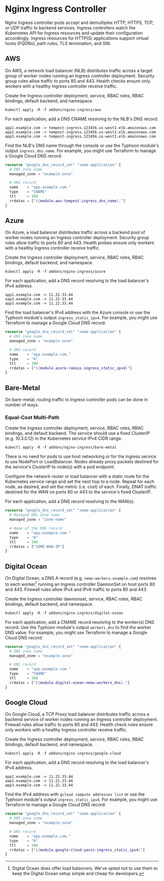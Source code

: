 # Nginx Ingress Controller

Nginx Ingress controller pods accept and demultiplex HTTP, HTTPS, TCP, or UDP traffic to backend services. Ingress controllers watch the Kubernetes API for Ingress resources and update their configuration accordingly. Ingress resources for HTTP(S) applications support virtual hosts (FQDNs), path rules, TLS termination, and SNI.

## AWS

On AWS, a network load balancer (NLB) distributes traffic across a target group of worker nodes running an Ingress controller deployment. Security group rules allow traffic to ports 80 and 443. Health checks ensure only workers with a healthy Ingress controller receive traffic.

Create the Ingress controller deployment, service, RBAC roles, RBAC bindings, default backend, and namespace.

```
kubectl apply -R -f addons/nginx-ingress/aws
```

For each application, add a DNS CNAME resolving to the NLB's DNS record.

```
app1.example.com -> tempest-ingress.123456.us-west2.elb.amazonaws.com
app2.example.com -> tempest-ingress.123456.us-west2.elb.amazonaws.com
app3.example.com -> tempest-ingress.123456.us-west2.elb.amazonaws.com
```

Find the NLB's DNS name through the console or use the Typhoon module's output `ingress_dns_name`. For example, you might use Terraform to manage a Google Cloud DNS record:

```tf
resource "google_dns_record_set" "some-application" {
  # DNS zone name
  managed_zone = "example-zone"

  # DNS record
  name    = "app.example.com."
  type    = "CNAME"
  ttl     = 300
  rrdatas = ["${module.aws-tempest.ingress_dns_name}."]
}
```

## Azure

On Azure, a load balancer distributes traffic across a backend pool of worker nodes running an Ingress controller deployment. Security group rules allow traffic to ports 80 and 443. Health probes ensure only workers with a healthy Ingress controller receive traffic.

Create the Ingress controller deployment, service, RBAC roles, RBAC bindings, default backend, and namespace.

```
kubectl apply -R -f addons/nginx-ingress/azure
```

For each application, add a DNS record resolving to the load balancer's IPv4 address.

```
app1.example.com -> 11.22.33.44
aap2.example.com -> 11.22.33.44
app3.example.com -> 11.22.33.44
```

Find the load balancer's IPv4 address with the Azure console or use the Typhoon module's output `ingress_static_ipv4`. For example, you might use Terraform to manage a Google Cloud DNS record:

```tf
resource "google_dns_record_set" "some-application" {
  # DNS zone name
  managed_zone = "example-zone"

  # DNS record
  name    = "app.example.com."
  type    = "A"
  ttl     = 300
  rrdatas = ["${module.azure-ramius.ingress_static_ipv4}"]
}
```

## Bare-Metal

On bare-metal, routing traffic to Ingress controller pods can be done in number of ways.

### Equal-Cost Multi-Path

Create the Ingress controller deployment, service, RBAC roles, RBAC bindings, and default backend. The service should use a fixed ClusterIP (e.g. 10.3.0.12) in the Kubernetes service IPv4 CIDR range.

```
kubectl apply -R -f addons/nginx-ingress/bare-metal
```

There is no need for pods to use host networking or for the ingress service to use NodePort or LoadBalancer. Nodes already proxy packets destined for the service's ClusterIP to node(s) with a pod endpoint.

Configure the network router or load balancer with a static route for the Kubernetes service range and set the next hop to a node. Repeat for each node, as desired, and set the metric (i.e. cost) of each. Finally, DNAT traffic destined for the WAN on ports 80 or 443 to the service's fixed ClusterIP.

For each application, add a DNS record resolving to the WAN(s).

```tf
resource "google_dns_record_set" "some-application" {
  # Managed DNS Zone name
  managed_zone = "zone-name"

  # Name of the DNS record
  name    = "app.example.com."
  type    = "A"
  ttl     = 300
  rrdatas = ["SOME-WAN-IP"]
}
```

## Digital Ocean

On Digital Ocean, a DNS A record (e.g. `nemo-workers.example.com`) resolves to each worker[^1] running an Ingress controller DaemonSet on host ports 80 and 443. Firewall rules allow IPv4 and IPv6 traffic to ports 80 and 443.

Create the Ingress controller daemonset, service, RBAC roles, RBAC bindings, default backend, and namespace.

```
kubectl apply -R -f addons/nginx-ingress/digital-ocean
```

For each application, add a CNAME record resolving to the worker(s) DNS record. Use the Typhoon module's output `workers_dns` to find the worker DNS value. For example, you might use Terraform to manage a Google Cloud DNS record:

```tf
resource "google_dns_record_set" "some-application" {
  # DNS zone name
  managed_zone = "example-zone"

  # DNS record
  name    = "app.example.com."
  type    = "CNAME"
  ttl     = 300
  rrdatas = ["${module.digital-ocean-nemo.workers_dns}."]
}
```

[^1]: Digital Ocean does offer load balancers. We've opted not to use them to keep the Digital Ocean setup simple and cheap for developers.

## Google Cloud

On Google Cloud, a TCP Proxy load balancer distributes traffic across a backend service of worker nodes running an Ingress controller deployment. Firewall rules allow traffic to ports 80 and 443. Health check rules ensure only workers with a healthy Ingress controller receive traffic.

Create the Ingress controller deployment, service, RBAC roles, RBAC bindings, default backend, and namespace.

```
kubectl apply -R -f addons/nginx-ingress/google-cloud
```

For each application, add a DNS record resolving to the load balancer's IPv4 address.

```
app1.example.com -> 11.22.33.44
aap2.example.com -> 11.22.33.44
app3.example.com -> 11.22.33.44
```

Find the IPv4 address with `gcloud compute addresses list` or use the Typhoon module's output `ingress_static_ipv4`. For example, you might use Terraform to manage a Google Cloud DNS record:

```tf
resource "google_dns_record_set" "some-application" {
  # DNS zone name
  managed_zone = "example-zone"

  # DNS record
  name    = "app.example.com."
  type    = "A"
  ttl     = 300
  rrdatas = ["${module.google-cloud-yavin.ingress_static_ipv4}"]
}
```
